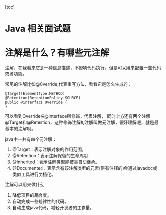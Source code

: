 [toc]
# Java 相关面试题


# 注解是什么？有哪些元注解
注解，在我看来它是一种信息描述，不影响代码执行，但是可以用来配置一些代码或者功能。

常见的注解比如@Override,代表重写方法，看看它是怎么生成的：
```
@Target(ElementType.METHOD)
@Retention(RetentionPolicy.SOURCE)
public @interface Override {
}
```
可以看到Override被@interface所修饰，代表注解，
同时上方还有两个注解@Target和@Retention，这种修饰注解的注解叫做元注解，很好理解吧，就是最基本的注解呗。

java中一共有四个元注解：
1. @Target：表示注解对象的作用范围。
2. @Retention：表示注解保留的生命周期
3. @Inherited：表示注解类型能被类自动继承。
4. @Documented：表示含有该注解类型的元素(带有注释的)会通过javadoc或类似工具进行文档化。

注解可以用来做什么
1. 降低项目的耦合度。
2. 自动完成一些规律性的代码。
3. 自动生成java代码，减轻开发者的工作量。


